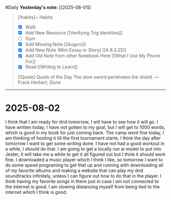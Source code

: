 #Daily
**Yesterday's note:** [[2025-08-01]]

> [!habits]+ Habits 
>- [x] Walk 
>- [x] Add New Resource [[Verifying Trig Identities]]
> - [ ] Gym 
> - [x] Add Missing Note [[Augurs]]
> - [x] Add New Note (Mini Essay or Story) [[A 8.3.25]]
> - [x] Add Old Note from other Notebook Here [[What I Use My Phone For]]
> - [x] Read [[Writing to Learn]]

> [!Quote]  Quote of the Day
> The slow sword penetrates the shield.
> — Frank Herbert, Dune


<hr>

# 2025-08-02

I think that I am ready for dnd tomorrow, I will have to see how it will go. I have written today, I have not gotten to my goal, but I will get to 1000 words, which is good in my book for just coming back. The camp went fine today, I am thinking of hosting it till the first tournament starts. I think the day after tomorrow I want to get some writing done. I have not had a good workout in a while, I should do that. I am going to get a locally run ai model to put into Jester, it will take me a while to get it all figured out but I think it should work fine. I downloaded a music player which I think I like, so tomorrow I want to do some speed programing to get that up and running with downloading all of my favorite albums and making a website that can play my dnd soundtracks infinitely, unless I can figure out how to do that in the player. I think having my favorite songs in there just in case I am not connected to the internet is good. I am slowing distancing myself from being tied to the internet which I think is good. 
